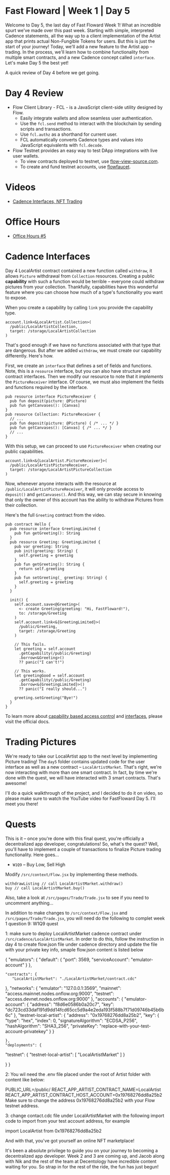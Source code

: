 # Fast Floward | Week 1 | Day 5

Welcome to Day 5, the last day of Fast Floward Week 1! What an incredible spurt we've made over this past week. Starting with simple, interpreted Cadence statements, all the way up to a client implementation of the Artist app that prints actual Non-Fungible Tokens for users. But this is just the start of your journey! Today, we'll add a new feature to the Artist app – trading. In the process, we'll learn how to combine functionality from multiple smart contracts, and a new Cadence concept called `interface`. Let's make Day 5 the best yet!

A quick review of Day 4 before we get going.

# Day 4 Review

- Flow Client Library - FCL - is a JavaScript client-side utility designed by Flow.
  - Easily integrate wallets and allow seamless user authentication.
  - Use the `fcl.send` method to interact with the blockchain by sending scripts and transactions.
  - Use `fcl.authz` as a shorthand for current user.
  - FCL automatically converts Cadence types and values into JavaScript equivalents with `fcl.decode`.
- Flow Testnet provides an easy way to test DApp integrations with live user wallets.
  - To view contracts deployed to testnet, use 
  [flow-view-source.com][1].
  - To create and fund testnet accounts, use [flowfaucet][2].

# Videos

- [Cadence Interfaces, NFT Trading](https://youtu.be/ogAls3Wbs9o)

# Office Hours

- [Office Hours #5](https://www.youtube.com/watch?v=Bnaq37xiTmE)

# Cadence Interfaces

Day 4 LocalArtist contract contained a new function called `withdraw`, it allows `Picture` withdrawal from `Collection` resources. Creating a public **capability** with such a function would be terrible – everyone could withdraw pictures from your collection. Thankfully, capabilities have this wonderful feature where you can choose how much of a type's functionality you want to expose.

When you create a capability by calling `link` you provide the capability type.

```cadence
account.link<&LocalArtist.Collection>(
  /public/LocalArtistCollection,
  target: /storage/LocalArtistCollection
)
```

That's good enough if we have no functions associated with that type that are dangerous. But after we added `withdraw`, we must create our capability differently. Here's how.

First, we create an `interface` that defines a set of fields and functions. Note, this is a `resource` interface, but you can also have structure and contract interfaces. Then we modify our resource to note that it *implements* the `PictureReceiver` interface. Of course, we must also implement the fields and functions required by the interface.

```cadence
pub resource interface PictureReceiver {
  pub fun deposit(picture: @Picture)
  pub fun getCanvases(): [Canvas]
}
pub resource Collection: PictureReceiver {
  // ...
  pub fun deposit(picture: @Picture) { /* ... */ }
  pub fun getCanvases(): [Canvas] { /* ... */ }
  // ...
}
```

With this setup, we can proceed to use `PictureReceiver` when creating our public capabilities.

```cadence
account.link<&{LocalArtist.PictureReceiver}>(
  /public/LocalArtistPictureReceiver,
  target: /storage/LocalArtistPictureCollection
)
```

Now, whenever anyone interacts with the resource at `/public/LocalArtistPictureReceiver`, it will only provide access to `deposit()` and `getCanvases()`. And this way, we can stay secure in knowing that only the owner of this account has the ability to withdraw Pictures from their collection.

Here's the full `Greeting` contract from the video.

```cadence
pub contract Hello {
  pub resource interface GreetingLimited {
    pub fun getGreeting(): String
  }
  pub resource Greeting: GreetingLimited {
    pub var greeting: String
    pub init(greeting: String) {
      self.greeting = greeting
    }
    pub fun getGreeting(): String {
      return self.greeting
    }
    pub fun setGreeting(_ greeting: String) {
      self.greeting = greeting
    }
  }

  init() {
    self.account.save<@Greeting>(
      <- create Greeting(greeting: "Hi, FastFloward!"),
      to: /storage/Greeting
    )
    self.account.link<&{GreetingLimited}>(
      /public/Greeting,
      target: /storage/Greeting
    )

    // This fails.
    let greeting = self.account
      .getCapability(/public/Greeting)
      .borrow<&Greeting>()
      ?? panic("I can't!")

    // This works.
    let greetingGood = self.account
      .getCapability(/public/Greeting)
      .borrow<&{GreetingLimited}>()
      ?? panic("I really should...")

    greeting.setGreeting("Bye!")
  }
}
```

To learn more about [capability based access control][3] and [interfaces][4], please visit the official docs.

# Trading Pictures

We're ready to take our LocalArtist app to the next level by implementing Picture trading! The `day5` folder contains updated code for the user interface as well as a new contract – `LocalArtistMarket`. That's right, we're now interacting with more than one smart contract. In fact, by time we're done with the quest, we will have interacted with 3 smart contracts. That's awesome!

I'll do a quick walkthrough of the project, and I decided to do it on video, so please make sure to watch the YouTube video for FastFloward Day 5. I'll meet you there!

# Quests

This is it – once you're done with this final quest, you're officially a decentralized app developer, congratulations! So, what's the quest? Well, you'll have to implement a couple of transactions to finalize Picture trading functionality. Here goes...

- `W1Q9` – Buy Low, Sell High

Modify `/src/context/Flow.jsx` by implementing these methods.

```
withdrawListing // call LocalArtistMarket.withdraw()
buy // call LocalArtistMarket.buy()
```

Also, take a look at `/src/pages/Trade/Trade.jsx` to see if you need to uncomment anything...

In addition to make changes to `/src/context/Flow.jsx` and  `/src/pages/Trade/Trade.jsx`, you will need do the following to complet week 1 question 9: W1Q9 quest

1: make sure to deploy LocalArtistMarket cadence contract under  `/src/cadence/LocalArtistMarket`. In order to do this, follow the instruction in day 4 to create flow.json file under cadence directory and update the file with your private key info, smaple flow.json content is listed below

{
	"emulators": {
		"default": {
			"port": 3569,
			"serviceAccount": "emulator-account"
		}
	},

    "contracts": {
       "LocalArtistMarket": "./LocalArtistMarket/contract.cdc"

},
	"networks": {
		"emulator": "127.0.0.1:3569",
		"mainnet": "access.mainnet.nodes.onflow.org:9000",
		"testnet": "access.devnet.nodes.onflow.org:9000"
	},
	"accounts": {
		"emulator-account": {
			"address": "f8d6e0586b0a20c7",
			"key": "dc723cd33daf191d9dd14fcd65cc5d9a4e2eda193f588b7f71d09746b45b6b6c"
		},
    "testnet-local-artist": {
      "address": "0x19768276dd8a25b2", 
      "key": {
        "type": "hex",
        "index": 0,
        "signatureAlgorithm": "ECDSA_P256",
        "hashAlgorithm": "SHA3_256",
        "privateKey": "replace-with-your-test-account-privatekey"
      }
    }

	},
	"deployments": {
"testnet": {
      "testnet-local-artist": [
        "LocalArtistMarket"
      ]
    }

}
}


2: You wil need the .env file placed under the root of Artist folder with content like below:

PUBLIC_URL=/public/
REACT_APP_ARTIST_CONTRACT_NAME=LocalArtist
REACT_APP_ARTIST_CONTRACT_HOST_ACCOUNT=0x19768276dd8a25b2
Make sure to change the address 0x19768276dd8a25b2 with your Flow testnet address. 

3: change contact.cdc file under LocalArtistMarket with the following import code to import from your test account address, for example

import LocalArtist from 0x19768276dd8a25b2


And with that, you've got yourself an online NFT marketplace!

It's been a absolute privilege to guide you on your journey to becoming a decentralized app developer. Week 2 and 3 are coming up, and Jacob along with Nik and the rest of the team at Decentology have incredible content waiting for you. So strap in for the rest of the ride, the fun has just begun!

[1]: https://flow-view-source.com/testnet/account/0xda65073324040264
[2]: https://testnet-faucet.onflow.org/
[3]: https://docs.onflow.org/cadence/language/capability-based-access-control/
[4]: https://docs.onflow.org/cadence/language/interfaces/